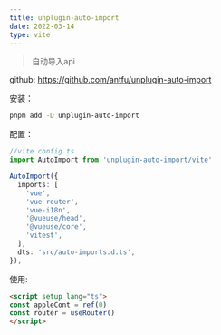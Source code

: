 ```yaml
---
title: unplugin-auto-import
date: 2022-03-14
type: vite
---
```


>自动导入api

github: <https://github.com/antfu/unplugin-auto-import>

安装：

```bash
pnpm add -D unplugin-auto-import
```

配置：

```ts
//vite.config.ts
import AutoImport from 'unplugin-auto-import/vite'

AutoImport({
  imports: [
    'vue',
    'vue-router',
    'vue-i18n',
    '@vueuse/head',
    '@vueuse/core',
    'vitest',
  ],
  dts: 'src/auto-imports.d.ts',
}),
```

使用:

```html
<script setup lang="ts">
const appleCont = ref(0)
const router = useRouter()
</script>

```